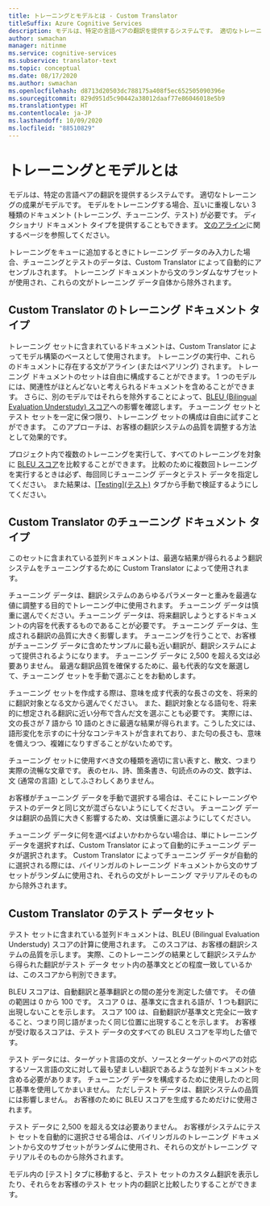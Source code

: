 ```yaml
---
title: トレーニングとモデルとは - Custom Translator
titleSuffix: Azure Cognitive Services
description: モデルは、特定の言語ペアの翻訳を提供するシステムです。 適切なトレーニングの成果がモデルです。 モデルをトレーニングする際は、互いに重複のない 3 つのデータ セットが必要となります。トレーニング データセット、チューニング データセット、テスト データセットです。
author: swmachan
manager: nitinme
ms.service: cognitive-services
ms.subservice: translator-text
ms.topic: conceptual
ms.date: 08/17/2020
ms.author: swmachan
ms.openlocfilehash: d8713d20503dc788175a408f5ec652505090396e
ms.sourcegitcommit: 829d951d5c90442a38012daaf77e86046018e5b9
ms.translationtype: HT
ms.contentlocale: ja-JP
ms.lasthandoff: 10/09/2020
ms.locfileid: "88510829"
---
```

# <a name="what-are-trainings-and-models"></a>トレーニングとモデルとは

モデルは、特定の言語ペアの翻訳を提供するシステムです。
適切なトレーニングの成果がモデルです。 モデルをトレーニングする場合、互いに重複しない 3 種類のドキュメント (トレーニング、チューニング、テスト) が必要です。 ディクショナリ ドキュメント タイプを提供することもできます。 [文のアライン](https://docs.microsoft.com/azure/cognitive-services/translator/custom-translator/sentence-alignment#suggested-minimum-number-of-sentences)に関するページを参照してください。

トレーニングをキューに追加するときにトレーニング データのみ入力した場合、チューニングとテストのデータは、Custom Translator によって自動的にアセンブルされます。 トレーニング ドキュメントから文のランダムなサブセットが使用され、これらの文がトレーニング データ自体から除外されます。

## <a name="training-document-type-for-custom-translator"></a>Custom Translator のトレーニング ドキュメント タイプ

トレーニング セットに含まれているドキュメントは、Custom Translator によってモデル構築のベースとして使用されます。 トレーニングの実行中、これらのドキュメントに存在する文がアライン (またはペアリング) されます。 トレーニング ドキュメントのセットは自由に構成することができます。 1 つのモデルには、関連性がほとんどないと考えられるドキュメントを含めることができます。 さらに、別のモデルではそれらを除外することによって、[BLEU (Bilingual Evaluation Understudy) スコア](what-is-bleu-score.md)への影響を確認します。 チューニング セットとテスト セットを一定に保つ限り、トレーニング セットの構成は自由に試すことができます。 このアプローチは、お客様の翻訳システムの品質を調整する方法として効果的です。

プロジェクト内で複数のトレーニングを実行して、すべてのトレーニングを対象に [BLEU スコア](what-is-bleu-score.md)を比較することができます。 比較のために複数回トレーニングを実行するときは必ず、毎回同じチューニング データとテスト データを指定してください。 また結果は、[[Testing]\(テスト\)](how-to-view-system-test-results.md) タブから手動で検証するようにしてください。

## <a name="tuning-document-type-for-custom-translator"></a>Custom Translator のチューニング ドキュメント タイプ

このセットに含まれている並列ドキュメントは、最適な結果が得られるよう翻訳システムをチューニングするために Custom Translator によって使用されます。

チューニング データは、翻訳システムのあらゆるパラメーターと重みを最適な値に調整する目的でトレーニング中に使用されます。 チューニング データは慎重に選んでください。チューニング データは、将来翻訳しようとするドキュメントの内容を代表するものであることが必要です。 チューニング データは、生成される翻訳の品質に大きく影響します。 チューニングを行うことで、お客様がチューニング データに含めたサンプルに最も近い翻訳が、翻訳システムによって提供されるようになります。 チューニング データに 2,500 を超える文は必要ありません。 最適な翻訳品質を確保するために、最も代表的な文を厳選して、チューニング セットを手動で選ぶことをお勧めします。

チューニング セットを作成する際は、意味を成す代表的な長さの文を、将来的に翻訳対象となる文から選んでください。 また、翻訳対象となる語句を、将来的に想定される翻訳に近い分布で含んだ文を選ぶことも必要です。 実際には、文の長さが 7 語から 10 語のときに最適な結果が得られます。こうした文には、語形変化を示すのに十分なコンテキストが含まれており、また句の長さも、意味を備えつつ、複雑になりすぎることがないためです。

チューニング セットに使用すべき文の種類を適切に言い表すと、散文、つまり実際の流暢な文章です。 表のセル、詩、箇条書き、句読点のみの文、数字は、文 (通常の言語) としてふさわしくありません。

お客様がチューニング データを手動で選択する場合は、そこにトレーニングやテストのデータと同じ文が混ざらないようにしてください。 チューニング データは翻訳の品質に大きく影響するため、文は慎重に選ぶようにしてください。

チューニング データに何を選べばよいかわからない場合は、単にトレーニング データを選択すれば、Custom Translator によって自動的にチューニング データが選択されます。 Custom Translator によってチューニング データが自動的に選択される際には、バイリンガルのトレーニング ドキュメントから文のサブセットがランダムに使用され、それらの文がトレーニング マテリアルそのものから除外されます。

## <a name="testing-dataset-for-custom-translator"></a>Custom Translator のテスト データセット

テスト セットに含まれている並列ドキュメントは、BLEU (Bilingual Evaluation Understudy) スコアの計算に使用されます。 このスコアは、お客様の翻訳システムの品質を示します。 実際、このトレーニングの結果として翻訳システムから得られた翻訳がテスト データ セット内の基準文とどの程度一致しているかは、このスコアから判別できます。

BLEU スコアは、自動翻訳と基準翻訳との間の差分を測定した値です。 その値の範囲は 0 から 100 です。 スコア 0 は、基準文に含まれる語が、1 つも翻訳に出現しないことを示します。 スコア 100 は、自動翻訳が基準文と完全に一致すること、つまり同じ語がまったく同じ位置に出現することを示します。 お客様が受け取るスコアは、テスト データの文すべての BLEU スコアを平均した値です。

テスト データには、ターゲット言語の文が、ソースとターゲットのペアの対応するソース言語の文に対して最も望ましい翻訳であるような並列ドキュメントを含める必要があります。 チューニング データを構成するために使用したのと同じ基準を使用してかまいません。 ただしテスト データは、翻訳システムの品質には影響しません。 お客様のために BLEU スコアを生成するためだけに使用されます。

テスト データに 2,500 を超える文は必要ありません。 お客様がシステムにテスト セットを自動的に選択させる場合は、バイリンガルのトレーニング ドキュメントから文のサブセットがランダムに使用され、それらの文がトレーニング マテリアルそのものから除外されます。

モデル内の [テスト] タブに移動すると、テスト セットのカスタム翻訳を表示したり、それらをお客様のテスト セット内の翻訳と比較したりすることができます。

